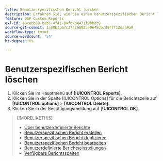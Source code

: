 ```yaml
---
title: Benutzerspezifischen Bericht löschen
description: Erfahren Sie, wie Sie einen benutzerspezifischen Bericht löschen.
feature: DSP Custom Reports
exl-id: e3cebb69-bab6-4f41-94fd-b4471f9bbdb9
source-git-commit: 1a98b3ba7c37a768825e9e48db7d847f12daa9a0
workflow-type: tm+mt
source-wordcount: '54'
ht-degree: 0%

---
```


# Benutzerspezifischen Bericht löschen

1. Klicken Sie im Hauptmenü auf **[!UICONTROL Reports]**.
1. Klicken Sie in der Spalte [!UICONTROL Options] für die Berichtszeile auf **[!UICONTROL options]** > **[!UICONTROL Delete]**.
1. Klicken Sie in der Bestätigungsmeldung auf **[!UICONTROL OK]**.

>[!MORELIKETHIS]
>
>* [Über benutzerdefinierte Berichte](/help/dsp/reports/report-about.md)
>* [Benutzerspezifischen Bericht erstellen](/help/dsp/reports/report-create.md)
>* [Benutzerspezifischen Bericht duplizieren](/help/dsp/reports/report-copy.md)
>* [Benutzerspezifischen Bericht bearbeiten](/help/dsp/reports/report-edit.md)
>* [Benutzerdefinierte Berichtseinstellungen](/help/dsp/reports/report-settings.md)
>* [Verfügbare Berichtsspalten](/help/dsp/reports/report-columns.md)
